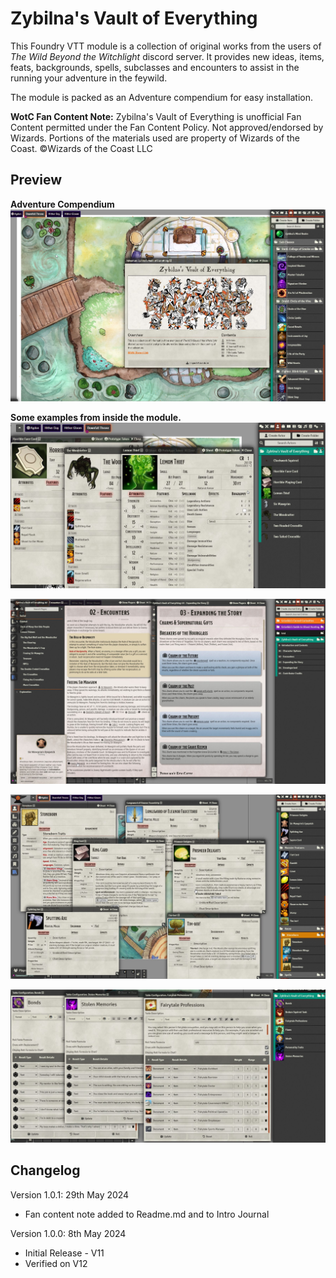 # Zybilna's Vault of Everything

This Foundry VTT module is a collection of original works from the users of *The Wild Beyond the Witchlight* discord server.
It provides new ideas, items, feats, backgrounds, spells, subclasses and encounters to assist in the running your adventure in the feywild.

The module is packed as an Adventure compendium for easy installation.

**WotC Fan Content Note:** Zybilna's Vault of Everything is unofficial Fan Content permitted under the Fan Content Policy. Not approved/endorsed by Wizards. Portions of the materials used are property of Wizards of the Coast. ©Wizards of the Coast LLC

## Preview
**Adventure Compendium**
![Adventure Compendium](/screen-grabs/scene.jpg)

**Some examples from inside the module.**
![Actors](/screen-grabs/actors.jpg)

![Journals](/screen-grabs/journal.jpg)

![Races](/screen-grabs/races.jpg)

![Roll Tables](/screen-grabs/roll-tables.jpg)

## Changelog
Version 1.0.1: 29th May 2024 
- Fan content note added to Readme.md and to Intro Journal 

Version 1.0.0: 8th May 2024 
- Initial Release - V11 
- Verified on V12
